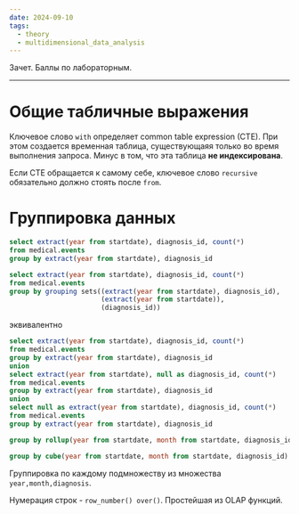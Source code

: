```yaml
---
date: 2024-09-10
tags:
  - theory
  - multidimensional_data_analysis
---
```

Зачет. Баллы по лабораторным.

---
# Общие табличные выражения
Ключевое слово `with` определяет common table expression (CTE).
При этом создается временная таблица, существующаяя только во время выполнения запроса. Минус в том, что эта таблица **не индексирована**.

Если CTE обращается к самому себе, ключевое слово `recursive` обязательно должно стоять после `from`.

# Группировка данных
```sql
select extract(year from startdate), diagnosis_id, count(*)
from medical.events
group by extract(year from startdate), diagnosis_id
```

```sql
select extract(year from startdate), diagnosis_id, count(*)
from medical.events
group by grouping sets((extract(year from startdate), diagnosis_id),
					   (extract(year from startdate)),
					   (diagnosis_id))
```
эквивалентно
```sql
select extract(year from startdate), diagnosis_id, count(*)
from medical.events
group by extract(year from startdate), diagnosis_id
union
select extract(year from startdate), null as diagnosis_id, count(*)
from medical.events
group by extract(year from startdate), diagnosis_id
union
select null as extract(year from startdate), diagnosis_id, count(*)
from medical.events
group by extract(year from startdate), diagnosis_id
```

```sql
group by rollup(year from startdate, month from startdate, diagnosis_id)
```

```sql
group by cube(year from startdate, month from startdate, diagnosis_id)
```
Группировка по каждому подмножеству из множества `year,month,diagnosis`.

Нумерация строк - `row_number() over()`. Простейшая из OLAP функций.